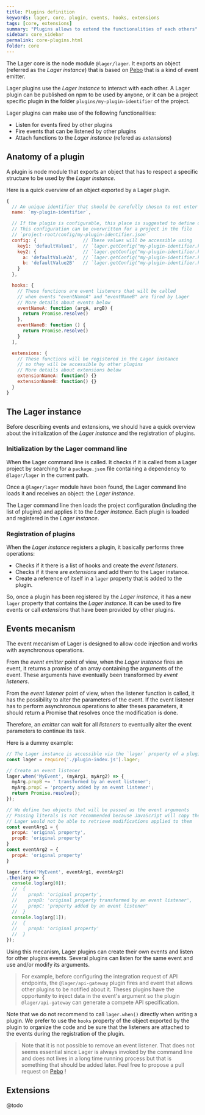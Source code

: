```yaml
---
title: Plugins definition
keywords: lager, core, plugin, events, hooks, extensions
tags: [core, extensions]
summary: "Plugins allows to extend the functionalities of each others"
sidebar: core_sidebar
permalink: core-plugins.html
folder: core
---
```


The Lager core is the node module `@lager/lager`. It exports an object (referred as the *Lager instance*) that is based on [Pebo](https://github.com/AlexisNo/pebo#readme)
that is a kind of event emitter.

Lager plugins use the *Lager instance* to interact with each other. A Lager plugin can be published on npm to be used by anyone, or it can be a project
specific plugin in the folder `plugins/my-plugin-identifier` of the project.

Lager plugins can make use of the following functionalities:

*   Listen for events fired by other plugins
*   Fire events that can be listened by other plugins
*   Attach functions to the *Lager instance* (refered as *extensions*)

## Anatomy of a plugin

A plugin is node module that exports an object that has to respect a specific structure to be used by the *Lager instance*.

Here is a quick overview of an object exported by a Lager plugin.

```javascript
{
  // An unique identifier that should be carefully chosen to not enter in conflict with other plugins
  name: `my-plugin-identifier`,

  // If the plugin is configurable, this place is suggested to define default values
  // This configuration can be overwritten for a project in the file
  // `project-root/config/my-plugin-identifier.json`
  config: {                 // These values will be accessible using
    key1: 'defaultValue1',  // `lager.getConfig("my-plugin-identifier.key1")`
    key2: {                 // `lager.getConfig("my-plugin-identifier.key2")`
      a: 'defaultValue2A',  // `lager.getConfig("my-plugin-identifier.key2.a")`
      b: 'defaultValue2B'   // `lager.getConfig("my-plugin-identifier.key2.b")`
    }
  },

  hooks: {
    // These functions are event listeners that will be called
    // when events "eventNameA" and "eventNameB" are fired by Lager
    // More details about events below
    eventNameA: function (argA, argB) {
      return Promise.resolve()
    },
    eventNameB: function () {
      return Promise.resolve()
    }
  ],

  extensions: {
    // These functions will be registered in the Lager instance
    // so they will be accessible by other plugins
    // More details about extensions below
    extensionNameA: function() {}
    extensionNameB: function() {}
  }
}
```

## The Lager instance

Before describing events and extensions, we should have a quick overview about the initialization of the *Lager instance* and the registration of plugins.

### Initialization by the Lager command line

When the Lager command line is called. It checks if it is called from a Lager project by searching for a `package.json` file containing a dependency to
`@lager/lager` in the current path.

Once a `@lager/lager` module have been found, the Lager command line loads it and receives an object: the *Lager instance*.

The Lager command line then loads the project configuration (including the list of plugins) and applies it to the *Lager instance*. Each plugin is loaded and
registered in the *Lager instance*.

### Registration of plugins

When the *Lager instance* registers a plugin, it basically performs three operations:

*   Checks if it there is a list of hooks and create the *event listeners*.
*   Checks if it there are *extensions* and add them to the Lager instance.
*   Create a reference of itself in a `lager` property that is added to the plugin.

So, once a plugin has been registered by the *Lager instance*, it has a new `lager` property that contains the *Lager instance*. It can be used to fire events
or call *extensions* that have been provided by other plugins.

## Events mecanism

The event mecanism of Lager is designed to allow code injection and works with asynchronous operations.

From the *event emitter* point of view, when the *Lager instance* fires an event, it returns a promise of an array containing the arguments of the event. These
arguments have eventually been transformed by *event listeners*.

From the *event listener* point of view, when the listener function is called, it has the possibility to alter the parameters of the event. If the event
listener has to perform asynchronous operations to alter theses parameters, it should return a Promise that resolves once the modification is done.

Therefore, an *emitter* can wait for all *listeners* to eventually alter the event parameters to continue its task.

Here is a dummy example:

```javascript
// The Lager instance is accessible via the `lager` property of a plugin once it has been registered
const lager = require('./plugin-index.js').lager;

// Create an event listener
lager.when('MyEvent', (myArg1, myArg2) => {
  myArg.propB += ' transformed by an event listener';
  myArg.propC = 'property added by an event listener';
  return Promise.resolve();
});

// We define two objects that will be passed as the event arguments
// Passing literals is not recommended because JavaScript will copy them when passing them as arguments
// Lager would not be able to retrieve modifications applied to them
const eventArg1 = {
  propA: 'original property',
  propB: 'original property'
}
const eventArg2 = {
  propA: 'original property'
}

lager.fire('MyEvent', eventArg1, eventArg2)
.then(arg => {
  console.log(arg[0]);
  //  {
  //    propA: 'original property',
  //    propB: 'original property transformed by an event listener',
  //    propC: 'property added by an event listener'
  //  }
  console.log(arg[1]);
  //  {
  //    propA: 'original property'
  //  }
});
```

Using this mecanism, Lager plugins can create their own events and listen for other plugins events. Several plugins can listen for the same event and
use and/or modify its arguments.

> For example, before configuring the integration request of API endpoints, the `@lager/api-gateway` plugin fires and event that allows other plugins to be
> notified about it. Theses plugins have the opportunity to inject data in the event's argument so the plugin `@lager/api-gateway` can generate a compete API
> specification.

Note that we do not recommend to call `lager.when()` directly when writing a plugin. We prefer to use the `hooks` property of the object exported by the plugin
to organize the code and be sure that the listeners are attached to the events during the registration of the plugin.

> Note that it is not possible to remove an event listener. That does not seems essential since Lager is always invoked by the command line and does not lives
> in a long time running process but that is something that should be added later. Feel free to propose a pull request on [Pebo](https://github.com/AlexisNo/pebo) !


## Extensions

@todo
